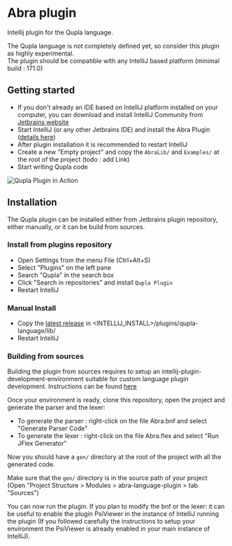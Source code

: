 
# Abra plugin  
Intellij plugin for the Qupla language.  
  
The Qupla language is not completely defined yet, so consider this plugin as highly experimental.  
The plugin should be compatible with any IntelliJ based platform (minimal build : 171.0)  
  
  ## Getting started
 
 - If you don't already an IDE based on IntelliJ platform installed on your computer, you can download and install 
 IntelliJ Community from [Jetbrains website](https://www.jetbrains.com/idea/download/)
 - Start IntelliJ (or any other Jetbrains IDE) and install the Abra Plugin ([details here](#installation))
 - After plugin installation it is recommended to restart IntelliJ
 - Create a new "Empty project" and copy the `AbraLib/` and `Examples/` at the root of the project (todo : add Link)
 - Start writing Qupla code
 
  ![Qupla Plugin in Action](https://github.com/ben-75/qupla-idea-plugin/blob/master/doc/ready.png?raw=true)
  
  ## Installation
  
  The Qupla plugin can be installed either from Jetbrains plugin repository, either manually, or it can be build from sources.
  
  ### Install from plugins repository
  
 - Open Settings from the menu File (Ctrl+Alt+S)
 - Select "Plugins" on the left pane
 - Search "Qupla" in the search box
 - Click "Search in repositories" and install `Qupla Plugin`
 - Restart IntelliJ
  
  ### Manual Install    

 - Copy the [latest release](https://github.com/ben-75/qupla-idea-plugin/releases) 
 in &lt;INTELLIJ_INSTALL&gt;/plugins/qupla-language/lib/ 
 - Restart IntelliJ  

  ### Building from sources  
  
Building the plugin from sources requires to setup an intellij-plugin-development-environment suitable for custom 
language plugin development. Instructions can be found 
[here](http://www.jetbrains.org/intellij/sdk/docs/tutorials/custom_language_support/prerequisites.html)  
  
Once your environment is ready, clone this repository, open the project and generate the parser and the lexer:  
  
 - To generate the parser : right-click on the file Abra.bnf and select "Generate Parser Code"  
 - To generate the lexer : right-click on the file Abra.flex and select "Run JFlex Generator"  
  
Now you should have a `gen/` directory at the root of the project with all the generated code.  
  
Make sure that the `gen/` directory is in the source path of your project   
(Open "Project Structure > Modules > abra-language-plugin > tab "Sources")  
  
You can now run the plugin. If you plan to modify the bnf or the lexer: it can be useful to enable the plugin 
PsiViewer in the instance of IntelliJ running the plugin (If you followed carefully the instructions to 
setup your environment the PsiViewer is already enabled in your main instance of IntelliJ).
